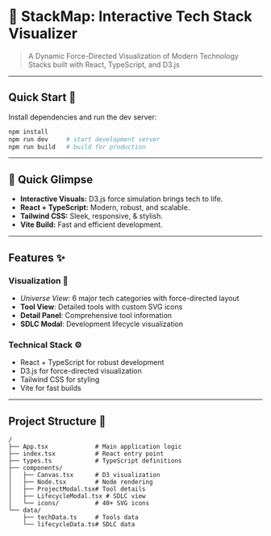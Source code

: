 # 🌌 StackMap: Interactive Tech Stack Visualizer

> A Dynamic Force-Directed Visualization of Modern Technology Stacks built with React, TypeScript, and D3.js

---

## Quick Start 🚀

Install dependencies and run the dev server:

```bash
npm install
npm run dev     # start development server
npm run build   # build for production
```

---

## 🚀 Quick Glimpse

- **Interactive Visuals:** D3.js force simulation brings tech to life.
- **React + TypeScript:** Modern, robust, and scalable.
- **Tailwind CSS:** Sleek, responsive, & stylish.
- **Vite Build:** Fast and efficient development.

---

## Features ✨

### Visualization 🎯
- *Universe View*: 6 major tech categories with force-directed layout
- **Tool View**: Detailed tools with custom SVG icons
- **Detail Panel**: Comprehensive tool information
- **SDLC Modal**: Development lifecycle visualization

### Technical Stack ⚙️
- React + TypeScript for robust development
- D3.js for force-directed visualization
- Tailwind CSS for styling
- Vite for fast builds

---

## Project Structure 📁

```
/
├── App.tsx             # Main application logic
├── index.tsx           # React entry point
├── types.ts            # TypeScript definitions
├── components/
│   ├── Canvas.tsx      # D3 visualization
│   ├── Node.tsx        # Node rendering
│   ├── ProjectModal.tsx# Tool details
│   ├── LifecycleModal.tsx # SDLC view
│   └── icons/          # 40+ SVG icons
└── data/
    ├── techData.ts     # Tools data
    └── lifecycleData.ts# SDLC data
```
